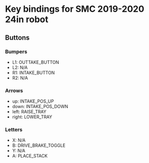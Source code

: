 # Key bindings for SMC 2019-2020 24in robot
## Buttons
### Bumpers
- L1: OUTTAKE_BUTTON
- L2: N/A
- R1: INTAKE_BUTTON 
- R2: N/A
### Arrows
- up: INTAKE_POS_UP
- down: INTAKE_POS_DOWN
- left: RAISE_TRAY
- right: LOWER_TRAY
### Letters
- X: N/A
- B: DRIVE_BRAKE_TOGGLE
- Y: N/A
- A: PLACE_STACK
